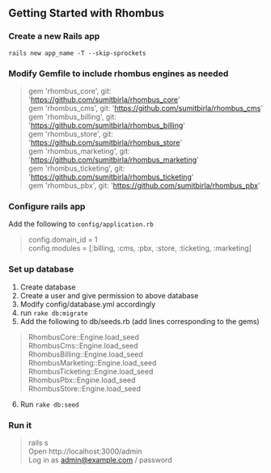 ## Getting Started with Rhombus

### Create a new Rails app
  `rails new app_name -T --skip-sprockets`

### Modify Gemfile to include rhombus engines as needed

> gem 'rhombus_core', git: 'https://github.com/sumitbirla/rhombus_core' <br>
> gem 'rhombus_cms', git: 'https://github.com/sumitbirla/rhombus_cms' <br>
> gem 'rhombus_billing', git: 'https://github.com/sumitbirla/rhombus_billing' <br>
> gem 'rhombus_store', git: 'https://github.com/sumitbirla/rhombus_store' <br>
> gem 'rhombus_marketing', git: 'https://github.com/sumitbirla/rhombus_marketing' <br>
> gem 'rhombus_ticketing', git: 'https://github.com/sumitbirla/rhombus_ticketing' <br>
> gem 'rhombus_pbx', git: 'https://github.com/sumitbirla/rhombus_pbx'

### Configure rails app
Add the following to `config/application.rb`
> config.domain_id = 1 <br>
> config.modules = [:billing, :cms, :pbx, :store, :ticketing, :marketing]

### Set up database

1. Create database
2. Create a user and give permission to above database
3. Modify config/database.yml accordingly
4. run `rake db:migrate`
5. Add the following to db/seeds.rb (add lines corresponding to the gems) <br>
> RhombusCore::Engine.load_seed <br>
> RhombusCms::Engine.load_seed  <br>
> RhombusBilling::Engine.load_seed  <br>
> RhombusMarketing::Engine.load_seed  <br>
> RhombusTicketing::Engine.load_seed  <br>
> RhombusPbx::Engine.load_seed <br>
> RhombusStore::Engine.load_seed <br>
6. Run `rake db:seed`

### Run it

> rails s <br>
> Open http://localhost:3000/admin <br> 
> Log in as admin@example.com / password <br>


